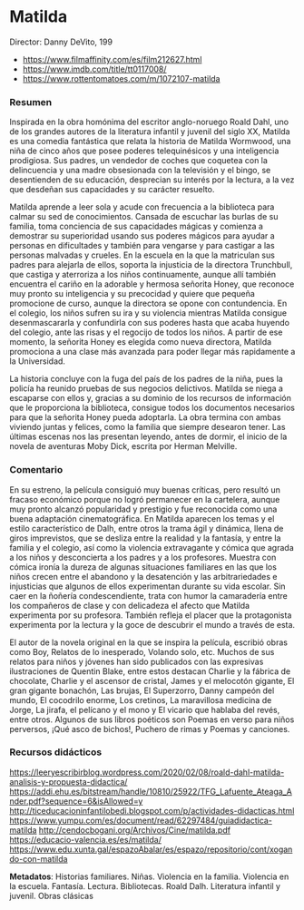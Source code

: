 # Matilda

Director: Danny DeVito, 199

* https://www.filmaffinity.com/es/film212627.html
* https://www.imdb.com/title/tt0117008/
* https://www.rottentomatoes.com/m/1072107-matilda

### Resumen

Inspirada en la obra homónima del escritor anglo-noruego Roald Dahl, uno de los grandes autores de la literatura infantil y juvenil del siglo XX, Matilda es una comedia fantástica que relata la historia de Matilda Wormwood, una niña de cinco años que posee poderes telequinésicos y una inteligencia prodigiosa. Sus padres, un vendedor de coches que coquetea con la delincuencia y una madre obsesionada con la televisión y el bingo, se desentienden de su educación, desprecian su interés por la lectura, a la vez que desdeñan sus capacidades y su carácter resuelto.

Matilda aprende a leer sola y acude con frecuencia a la biblioteca para calmar su sed de conocimientos. Cansada de escuchar las burlas de su familia, toma conciencia de sus capacidades mágicas y comienza a demostrar su superioridad usando sus poderes mágicos para ayudar a personas en dificultades y también para vengarse y para castigar a las personas malvadas y crueles. En la escuela en la que la matriculan sus padres para alejarla de ellos, soporta la injusticia de la directora Trunchbull, que castiga y aterroriza a los niños continuamente, aunque allí también encuentra el cariño en la adorable y hermosa señorita Honey, que reconoce muy pronto su inteligencia y su precocidad y quiere que pequeña promocione de curso, aunque la directora se opone con contundencia. En el colegio, los niños sufren su ira y su violencia mientras Matilda consigue desenmascararla y confundirla con sus poderes hasta que acaba huyendo del colegio, ante las risas y el regocijo de todos los niños. A partir de ese momento, la señorita Honey es elegida como nueva directora, Matilda promociona a una clase más avanzada para poder llegar más rapidamente a la Universidad.

La historia concluye con la fuga del país de los padres de la niña, pues la policía ha reunido pruebas de sus negocios delictivos. Matilda se niega a escaparse con ellos y, gracias a su dominio de los recursos de información que le proporciona la biblioteca, consigue todos los documentos necesarios para que la señorita Honey pueda adoptarla. La obra termina con ambas viviendo juntas y felices, como la familia que siempre desearon tener. Las últimas escenas nos las presentan leyendo, antes de dormir, el inicio de la novela de aventuras Moby Dick, escrita por Herman Melville. 

### Comentario

En su estreno, la película consiguió muy buenas críticas, pero resultó un fracaso económico porque no logró permanecer en la cartelera, aunque muy pronto alcanzó popularidad y prestigio y fue reconocida como una buena adaptación cinematográfica. En Matilda aparecen los temas y el estilo característico de Dalh, entre otros la trama ágil y dinámica, llena de giros imprevistos, que se desliza entre la realidad y la fantasía, y entre la familia y el colegio, así como la violencia extravagante y cómica que agrada a los niños y desconcierta a los padres y a los profesores. Muestra con cómica ironía la dureza de algunas situaciones familiares en las que los niños crecen entre el abandono y la desatención y las arbitrariedades e injusticias que algunos de ellos experimentan durante su vida escolar. Sin caer en la ñoñería condescendiente, trata con humor la camaradería entre los compañeros de clase y con delicadeza el afecto que Matilda experimenta por su profesora. También refleja el placer que la protagonista experimenta por la lectura y la goce de descubrir el mundo a través de esta.

El autor de la novela original en la que se inspira la película, escribió obras como Boy, Relatos de lo inesperado, Volando solo, etc. Muchos de sus relatos para niños y jóvenes han sido publicados con las expresivas ilustraciones de Quentin Blake, entre estos destacan Charlie y la fábrica de chocolate, Charlie y el ascensor de cristal, James y el melocotón gigante, El gran gigante bonachón, Las brujas, El Superzorro, Danny campeón del mundo, El cocodrilo enorme, Los cretinos, La maravillosa medicina de Jorge, La jirafa, el pelícano y el mono y El vicario que hablaba del revés, entre otros. Algunos de sus libros poéticos son Poemas en verso para niños perversos, ¡Qué asco de bichos!, Puchero de rimas y Poemas y canciones.

### Recursos didácticos

https://leeryescribirblog.wordpress.com/2020/02/08/roald-dahl-matilda-analisis-y-propuesta-didactica/
https://addi.ehu.es/bitstream/handle/10810/25922/TFG_Lafuente_Ateaga_Ander.pdf?sequence=6&isAllowed=y
http://ticeducacioninfantilobedi.blogspot.com/p/actividades-didacticas.html
https://www.yumpu.com/es/document/read/62297484/guiadidactica-matilda
http://cendocbogani.org/Archivos/Cine/matilda.pdf
 https://educacio-valencia.es/es/matilda/
https://www.edu.xunta.gal/espazoAbalar/es/espazo/repositorio/cont/xogando-con-matilda

**Metadatos**: Historias familiares. Niñas. Violencia en la familia. Violencia en la escuela. Fantasía. Lectura. Bibliotecas. Roald Dalh. Literatura infantil y juvenil. Obras clásicas
